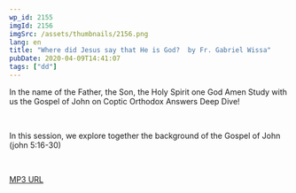 ```yaml
---
wp_id: 2155
imgId: 2156
imgSrc: /assets/thumbnails/2156.png
lang: en
title: "Where did Jesus say that He is God?  by Fr. Gabriel Wissa"
pubDate: 2020-04-09T14:41:07
tags: ["dd"]
---
```

<!-- page: 6 -->

<p>In the name of the Father, the Son, the Holy Spirit one God Amen Study with us the Gospel of John on Coptic Orthodox Answers Deep Dive!</p>
<p>&nbsp;</p>
<p>In this session, we explore together the background of the Gospel of John (john 5:16-30)</p>
<p>&nbsp;</p>
<p><a href="https://drive.google.com/open?id=1RbR_Gi_QquEyGkTg7CL7W7ibzGVpHa6a">MP3 URL</a></p>
